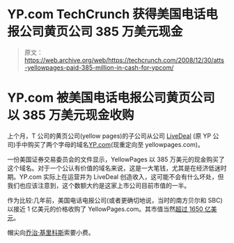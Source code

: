 # YP.com TechCrunch 获得美国电话电报公司黄页公司 385 万美元现金

> 原文：<https://web.archive.org/web/https://techcrunch.com/2008/12/30/atts-yellowpages-paid-385-million-in-cash-for-ypcom/>

# YP.com 被美国电话电报公司黄页公司以 385 万美元现金收购

上个月，T 公司的黄页公司(yellow pages)的子公司从公司 [LiveDeal](https://web.archive.org/web/20221006211859/http://www.crunchbase.com/company/yp) (原 YP 公司)手中购买了两个字母的域名[YP.com](https://web.archive.org/web/20221006211859/http://www.yp.com/)(现重定向至 yellowpages.com)。

一份美国证券交易委员会的文件显示，YellowPages 以 385 万美元的现金购买了这个域名。对于一个公认有价值的域名来说，这是一大笔钱，尤其是在经济低迷时期。YP.com 实际上在运营并为 LiveDeal 创造收入，这可能不会有什么坏处，但我们也应该注意到，这个数额大约是这家上市公司目前市值的一半。

作为比较:几年前，美国电话电报公司(或者更确切地说，当时的南方贝尔和 SBC)以接近 1 亿美元的价格收购了 YellowPages.com。其市值当然[超过 1650 亿美元](https://web.archive.org/web/20221006211859/http://finance.google.com/finance?q=t)。

帽尖向[乔治·基里科斯](https://web.archive.org/web/20221006211859/http://www.leap.com/)索要小费。